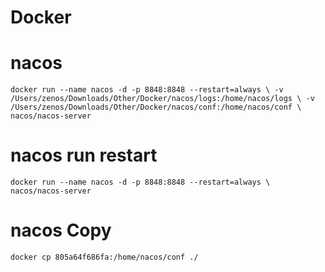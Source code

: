 # Docker

# nacos
`
 docker run --name nacos -d -p 8848:8848 --restart=always \
 -v /Users/zenos/Downloads/Other/Docker/nacos/logs:/home/nacos/logs \
 -v /Users/zenos/Downloads/Other/Docker/nacos/conf:/home/nacos/conf \
 nacos/nacos-server
`
# nacos run  restart
`
docker run --name nacos -d -p 8848:8848 --restart=always \
  nacos/nacos-server
`
# nacos Copy
`
  docker cp 805a64f686fa:/home/nacos/conf ./
`
